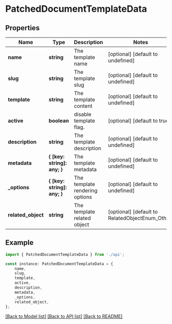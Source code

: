 # PatchedDocumentTemplateData


## Properties

Name | Type | Description | Notes
------------ | ------------- | ------------- | -------------
**name** | **string** | The template name | [optional] [default to undefined]
**slug** | **string** | The template slug | [optional] [default to undefined]
**template** | **string** | The template content | [optional] [default to undefined]
**active** | **boolean** | disable template flag. | [optional] [default to true]
**description** | **string** | The template description | [optional] [default to undefined]
**metadata** | **{ [key: string]: any; }** | The template metadata | [optional] [default to undefined]
**_options** | **{ [key: string]: any; }** | The template rendering options | [optional] [default to undefined]
**related_object** | **string** | The template related object | [optional] [default to RelatedObjectEnum_Other]

## Example

```typescript
import { PatchedDocumentTemplateData } from './api';

const instance: PatchedDocumentTemplateData = {
    name,
    slug,
    template,
    active,
    description,
    metadata,
    _options,
    related_object,
};
```

[[Back to Model list]](../README.md#documentation-for-models) [[Back to API list]](../README.md#documentation-for-api-endpoints) [[Back to README]](../README.md)
